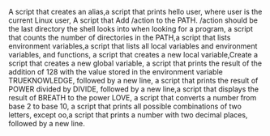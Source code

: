  A script that creates an alias,a script that prints hello user, where user is the current Linux user, A script that Add /action to the PATH. /action should be the last directory the shell looks into when looking for a program, a script that counts the number of directories in the PATH,a script that lists environment variables,a script that lists all local variables and environment variables, and functions, a script that creates a new local variable,Create a script that creates a new global variable, a script that prints the result of the addition of 128 with the value stored in the environment variable TRUEKNOWLEDGE, followed by a new line, a script that prints the result of POWER divided by DIVIDE, followed by a new line,a script that displays the result of BREATH to the power LOVE, a script that converts a number from base 2 to base 10, a script that prints all possible combinations of two letters, except oo,a script that prints a number with two decimal places, followed by a new line.
